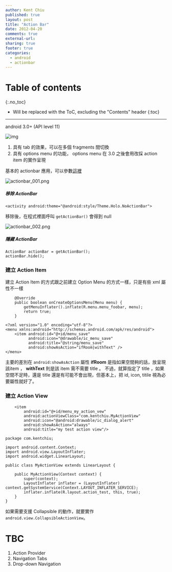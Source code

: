 ```yaml
---
author: Kent Chiu
published: true
layout: post
title: "Action Bar"
date: 2012-04-20
comments: true
external-url:
sharing: true
footer: true
categories:
  - android
  - actionbar
---
```



# Table of contents
{:.no_toc}

* Will be replaced with the ToC, excluding the "Contents" header
{:toc}

----------------------------------------------------------------



android 3.0+ (API level 11)

![img](http://developer.android.com/design/media/action_bar_basics.png)

1.  具有 tab 的效果，可以在多個 fragments 間切換
2.  具有 options menu 的功能， options menu 在 3.0 之後會用改採 action
    item 的實作呈現

基本的 actionbar
應用，可以參數[這裡](http://developer.android.com/design/patterns/actionbar.html "http://developer.android.com/design/patterns/actionbar.html")

![actionbar_001.png][actionbar_001.png]

##### 移除 ActionBar


```
<activity android:theme="@android:style/Theme.Holo.NoActionBar">

```

移除後，在程式裡面呼叫 `getActionBar()` 會得到 null

![actionbar_002.png][actionbar_002.png]

##### 隱藏 ActionBar


```
ActionBar actionBar = getActionBar();
actionBar.hide();

```

### 建立 Action Item

建立 Action Item 的方式跟之前建立 Option Menu 的方式一樣，只是有些 xml
屬性不一樣


```
    @Override
    public boolean onCreateOptionsMenu(Menu menu) {
        getMenuInflater().inflate(R.menu.menu_foobar, menu);
        return true;
    }

```


```
<?xml version="1.0" encoding="utf-8"?>
<menu xmlns:android="http://schemas.android.com/apk/res/android">
    <item android:id="@+id/menu_save"
          android:icon="@drawable/ic_menu_save"
          android:title="@string/menu_save"
          android:showAsAction="ifRoom|withText" />
</menu>

```

主要的差別在 `android:showAsAction` 屬性 **ifRoom**
是指如果空間夠的話，放呈現該item ， **withText** 則是該 item 需不需要
title 。 不過，就算指定了 title ，如果空間不足時，還是 title
還是有可能不會出現，但基本上，把 id, icon, titile 視為必要屬性就好了。

### 建立 Action View


```
    <item
        android:id="@+id/menu_my_action_vew"
        android:actionViewClass="com.kentchiu.MyActionView"
        android:icon="@android:drawable/ic_dialog_alert"
        android:showAsAction="always"
        android:title="my test action view"/>

```


```
package com.kentchiu;
 
import android.content.Context;
import android.view.LayoutInflater;
import android.widget.LinearLayout;
 
public class MyActionView extends LinearLayout {
 
    public MyActionView(Context context) {
        super(context);
        LayoutInflater inflater = (LayoutInflater) context.getSystemService(Context.LAYOUT_INFLATER_SERVICE);
        inflater.inflate(R.layout.action_test, this, true);
    }
}

```

如果需要支援 Collapsible 的動作，就要實作
`android.view.CollapsibleActionView`。

TBC
===

1.  Action Provider
2.  Navigation Tabs
3.  Drop-down Navigation



[actionbar_001.png]: http://blog.kent-chiu.com/images/2012-04-20/actionbar_001.png
[actionbar_002.png]: http://blog.kent-chiu.com/images/2012-04-20/actionbar_002.png